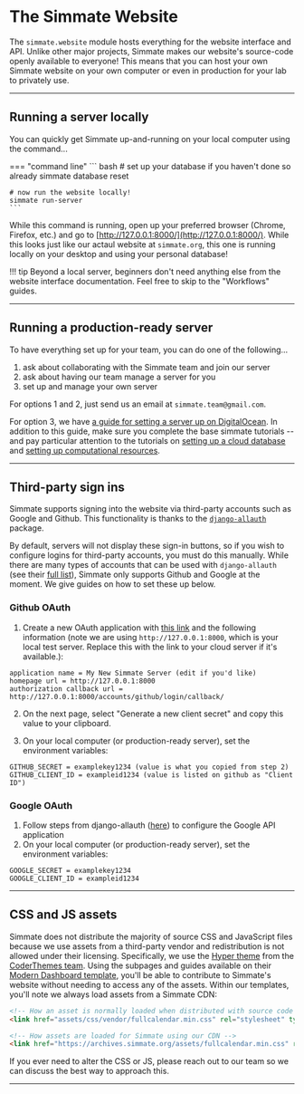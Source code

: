 # The Simmate Website

The `simmate.website` module hosts everything for the website interface and API. 
Unlike other major projects, Simmate makes our website's source-code openly 
available to everyone! This means that you can host your own Simmate website on 
your own computer or even in production for your lab to privately use.

------------------------------------------------------------

## Running a server locally

You can quickly get Simmate up-and-running on your local computer using the command...

=== "command line"
    ``` bash
    # set up your database if you haven't done so already
    simmate database reset
    
    # now run the website locally!
    simmate run-server
    ```

While this command is running, open up your preferred browser (Chrome, Firefox, etc.) and go to [http://127.0.0.1:8000/](http://127.0.0.1:8000/). While this looks just like our actaul website at `simmate.org`, this one is running locally on your desktop and using your personal database!

!!! tip
    Beyond a local server, beginners don't need anything else from the website 
    interface documentation. Feel free to skip to the "Workflows" guides.

------------------------------------------------------------

## Running a production-ready server

To have everything set up for your team, you can do one of the following...

1. ask about collaborating with the Simmate team and join our server
2. ask about having our team manage a server for you
3. set up and manage your own server

For options 1 and 2, just send us an email at `simmate.team@gmail.com`.

For option 3, we have [a guide for setting a server up on DigitalOcean](https://github.com/jacksund/simmate/tree/main/.do). In addition to this guide, make sure you complete the base simmate tutorials -- and pay particular attention to the tutorials on [setting up a cloud database](/getting_started/use_a_cloud_database/quick_start/) and [setting up computational resources](/getting_started/add_computational_resources/quick_start/).

------------------------------------------------------------

## Third-party sign ins

Simmate supports signing into the website via third-party accounts such as Google and Github. This functionality is thanks to the [`django-allauth`](https://github.com/pennersr/django-allauth) package.

By default, servers will not display these sign-in buttons, so if you wish to configure logins for third-party accounts, you must do this manually. While there are many types of accounts that can be used with `django-allauth` (see their [full list](https://django-allauth.readthedocs.io/en/latest/providers.html)), Simmate only supports Github and Google at the moment. We give guides on how to set these up below.

### Github OAuth

1. Create a new OAuth application with [this link](https://github.com/settings/applications/new) and the following information (note we are using `http://127.0.0.1:8000`, which is your local test server. Replace this with the link to your cloud server if it's available.):

```
application name = My New Simmate Server (edit if you'd like)
homepage url = http://127.0.0.1:8000
authorization callback url = http://127.0.0.1:8000/accounts/github/login/callback/
```

2. On the next page, select "Generate a new client secret" and copy this value to your clipboard.

3. On your local computer (or production-ready server), set the environment variables:
```
GITHUB_SECRET = examplekey1234 (value is what you copied from step 2)
GITHUB_CLIENT_ID = exampleid1234 (value is listed on github as "Client ID")
```

### Google OAuth

1. Follow steps from django-allauth ([here](https://django-allauth.readthedocs.io/en/latest/providers.html#google)) to configure the Google API application
2. On your local computer (or production-ready server), set the environment variables:
```
GOOGLE_SECRET = examplekey1234
GOOGLE_CLIENT_ID = exampleid1234
```

------------------------------------------------------------

## CSS and JS assets

Simmate does not distribute the majority of source CSS and JavaScript files because we use assets from a third-party vendor and redistribution is not allowed under their licensing. Specifically, we use the [Hyper theme](https://themes.getbootstrap.com/product/hyper-responsive-admin-dashboard-template/) from the [CoderThemes team](https://coderthemes.com/). Using the subpages and guides available on their [Modern Dashboard template](https://coderthemes.com/hyper/modern/index.html), you'll be able to contribute to Simmate's website without needing to access any of the assets. Within our templates, you'll note we always load assets from a Simmate CDN:

``` html
<!-- How an asset is normally loaded when distributed with source code -->
<link href="assets/css/vendor/fullcalendar.min.css" rel="stylesheet" type="text/css" />

<!-- How assets are loaded for Simmate using our CDN -->
<link href="https://archives.simmate.org/assets/fullcalendar.min.css" rel="stylesheet" type="text/css" />
```

If you ever need to alter the CSS or JS, please reach out to our team so we can discuss the best way to approach this.

------------------------------------------------------------
